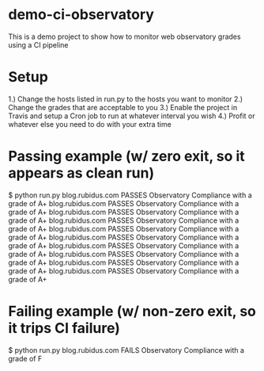# demo-ci-observatory
This is a demo project to show how to monitor web observatory grades using a CI pipeline

# Setup

1.) Change the hosts listed in run.py to the hosts you want to monitor
2.) Change the grades that are acceptable to you
3.) Enable the project in Travis and setup a Cron job to run at whatever interval you wish
4.) Profit or whatever else you need to do with your extra time

# Passing example (w/ zero exit, so it appears as clean run)

$ python run.py 
blog.rubidus.com PASSES Observatory Compliance with a grade of A+
blog.rubidus.com PASSES Observatory Compliance with a grade of A+
blog.rubidus.com PASSES Observatory Compliance with a grade of A+
blog.rubidus.com PASSES Observatory Compliance with a grade of A+
blog.rubidus.com PASSES Observatory Compliance with a grade of A+
blog.rubidus.com PASSES Observatory Compliance with a grade of A+
blog.rubidus.com PASSES Observatory Compliance with a grade of A+
blog.rubidus.com PASSES Observatory Compliance with a grade of A+
blog.rubidus.com PASSES Observatory Compliance with a grade of A+
blog.rubidus.com PASSES Observatory Compliance with a grade of A+

# Failing example (w/ non-zero exit, so it trips CI failure)

$ python run.py 
blog.rubidus.com FAILS Observatory Compliance with a grade of F